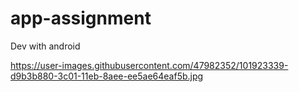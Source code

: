 # app-assignment
Dev with android

https://user-images.githubusercontent.com/47982352/101923339-d9b3b880-3c01-11eb-8aee-ee5ae64eaf5b.jpg
